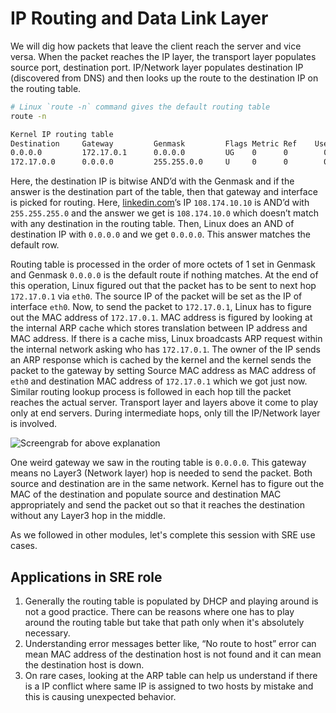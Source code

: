 # IP Routing and Data Link Layer
We will dig how packets that leave the client reach the server and vice versa. When the packet reaches the IP layer, the transport layer populates source port, destination port. IP/Network layer populates destination IP (discovered from DNS) and then looks up the route to the destination IP on the routing table. 

```bash
# Linux `route -n` command gives the default routing table
route -n
```

```bash
Kernel IP routing table
Destination     Gateway         Genmask         Flags Metric Ref    Use Iface
0.0.0.0         172.17.0.1      0.0.0.0         UG    0      0        0 eth0
172.17.0.0      0.0.0.0         255.255.0.0     U     0      0        0 eth0
```

Here, the destination IP is bitwise AND’d with the Genmask and if the answer is the destination part of the table, then that gateway and interface is picked for routing. Here, [linkedin.com](https://www.linkedin.com)’s IP `108.174.10.10` is AND’d with `255.255.255.0` and the answer we get is `108.174.10.0` which doesn’t match with any destination in the routing table. Then, Linux does an AND of destination IP with `0.0.0.0` and we get `0.0.0.0`. This answer matches the default row.

Routing table is processed in the order of more octets of 1 set in Genmask and Genmask `0.0.0.0` is the default route if nothing matches. 
At the end of this operation, Linux figured out that the packet has to be sent to next hop `172.17.0.1` via `eth0`. The source IP of the packet will be set as the IP of interface `eth0`. 
Now, to send the packet to `172.17.0.1`, Linux has to figure out the MAC address of `172.17.0.1`. MAC address is figured by looking at the internal ARP cache which stores translation between IP address and MAC address. If there is a cache miss, Linux broadcasts ARP request within the internal network asking who has `172.17.0.1`. The owner of the IP sends an ARP response which is cached by the kernel and the kernel sends the packet to the gateway by setting Source MAC address as MAC address of `eth0` and destination MAC address of `172.17.0.1` which we got just now. Similar routing lookup process is followed in each hop till the packet reaches the actual server. Transport layer and layers above it come to play only at end servers. During intermediate hops, only till the IP/Network layer is involved.

![Screengrab for above explanation](images/arp.gif)

One weird gateway we saw in the routing table is `0.0.0.0`. This gateway means no Layer3 (Network layer) hop is needed to send the packet. Both source and destination are in the same network. Kernel has to figure out the MAC of the destination and populate source and destination MAC appropriately and send the packet out so that it reaches the destination without any Layer3 hop in the middle.

As we followed in other modules, let's complete this session with SRE use cases.

## Applications in SRE role
1. Generally the routing table is populated by DHCP and playing around is not a good practice. There can be reasons where one has to play around the routing table but take that path only when it's absolutely necessary.
2. Understanding error messages better like, “No route to host” error can mean MAC address of the destination host is not found and it can mean the destination host is down. 
3. On rare cases, looking at the ARP table can help us understand if there is a IP conflict where same IP is assigned to two hosts by mistake and this is causing unexpected behavior.

